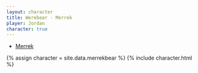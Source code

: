 ```yaml
---
layout: character
title: Werebear - Merrek
player: Jordan
character: true
---
```


- [Merrek](../)

{% assign character = site.data.merrekbear %}
{% include character.html %}